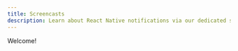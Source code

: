```yaml
---
title: Screencasts
description: Learn about React Native notifications via our dedicated screencasts.
---
```


Welcome!
